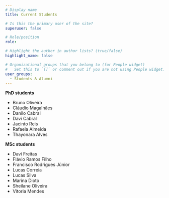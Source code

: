 ```yaml
---
# Display name
title: Current Students

# Is this the primary user of the site?
superuser: false

# Role/position
role:

# Highlight the author in author lists? (true/false)
highlight_name: false

# Organizational groups that you belong to (for People widget)
#   Set this to `[]` or comment out if you are not using People widget.
user_groups:
  - Students & Alumni
---
```


<b>PhD students</b>
<ul>
	<li>Bruno Oliveira</li>	
	<li>Cláudio Magalhães</li>
	<li>Danilo Cabral</li>
	<li>Davi Cabral</li>
	<li>Jacinto Reis</li>
	<li>Rafaela Almeida</li>
	<li>Thayonara Alves</li>	
</ul>

<b>MSc students</b>
<ul>
	<li>Davi Freitas</li>
	<li>Flávio Ramos Filho</li>
	<li>Francisco Rodrigues Júnior</li>
	<li>Lucas Correia</li>
	<li>Lucas Silva</li>
	<li>Marina Dioto</li>
	<li>Sheilane Oliveira</li>
	<li>Vitoria Mendes</li>
</lu>
